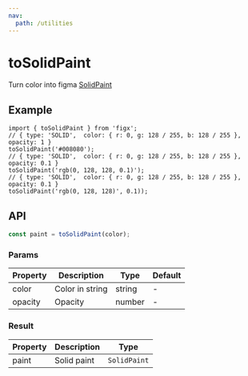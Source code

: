 ```yaml
---
nav:
  path: /utilities
---
```


# toSolidPaint

Turn color into figma [SolidPaint][solid-paint-link]

[solid-paint-link]: https://www.figma.com/plugin-docs/api/Paint/#solidpaint

## Example

```tsx
import { toSolidPaint } from 'figx';
// { type: 'SOLID',  color: { r: 0, g: 128 / 255, b: 128 / 255 }, opacity: 1 }
toSolidPaint('#008080');
// { type: 'SOLID',  color: { r: 0, g: 128 / 255, b: 128 / 255 }, opacity: 0.1 }
toSolidPaint('rgb(0, 128, 128, 0.1)');
// { type: 'SOLID',  color: { r: 0, g: 128 / 255, b: 128 / 255 }, opacity: 0.1 }
toSolidPaint('rgb(0, 128, 128)', 0.1));
```

## API

```ts
const paint = toSolidPaint(color);
```

### Params

| Property | Description     | Type   | Default |
| -------- | --------------- | ------ | ------- |
| color    | Color in string | string | -       |
| opacity  | Opacity         | number | -       |

### Result

| Property | Description | Type         |
| -------- | ----------- | ------------ |
| paint    | Solid paint | `SolidPaint` |
